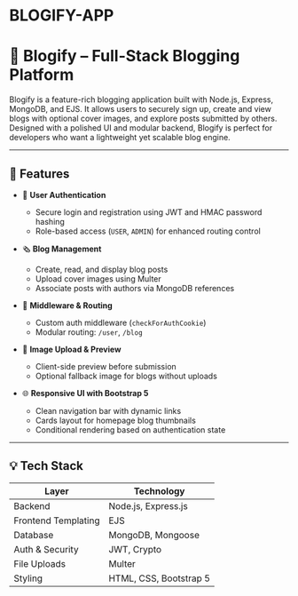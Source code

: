 # BLOGIFY-APP
# 📝 Blogify – Full-Stack Blogging Platform

Blogify is a feature-rich blogging application built with Node.js, Express, MongoDB, and EJS. It allows users to securely sign up, create and view blogs with optional cover images, and explore posts submitted by others. Designed with a polished UI and modular backend, Blogify is perfect for developers who want a lightweight yet scalable blog engine.

---

## 🚀 Features

- 🔐 **User Authentication**  
  - Secure login and registration using JWT and HMAC password hashing  
  - Role-based access (`USER`, `ADMIN`) for enhanced routing control  

- 🗞️ **Blog Management**  
  - Create, read, and display blog posts  
  - Upload cover images using Multer  
  - Associate posts with authors via MongoDB references  

- 🧠 **Middleware & Routing**  
  - Custom auth middleware (`checkForAuthCookie`)  
  - Modular routing: `/user`, `/blog`  

- 📸 **Image Upload & Preview**  
  - Client-side preview before submission  
  - Optional fallback image for blogs without uploads  

- 🌐 **Responsive UI with Bootstrap 5**  
  - Clean navigation bar with dynamic links  
  - Cards layout for homepage blog thumbnails  
  - Conditional rendering based on authentication state  

---

## 💡 Tech Stack

| Layer                 | Technology                |
|-----------------------|---------------------------|
| Backend               | Node.js, Express.js       |
| Frontend Templating   | EJS                       |
| Database              | MongoDB, Mongoose         |
| Auth & Security       | JWT, Crypto               |
| File Uploads          | Multer                    |
| Styling               | HTML, CSS, Bootstrap 5    |
